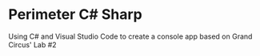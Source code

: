 # Perimeter C# Sharp
Using C# and Visual Studio Code to create a console app based on Grand Circus' Lab #2

